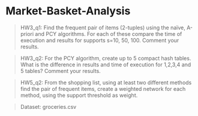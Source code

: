 # Market-Basket-Analysis

> HW3_q1: Find the frequent pair of items (2-tuples) using the naïve, A-priori and PCY algorithms. For each of these compare the time of execution and results for supports s=10, 50, 100. Comment your results.

> HW3_q2: For the PCY algorithm, create up to 5 compact hash tables. What is the difference in results and time of execution for 1,2,3,4 and 5 tables? Comment your results.

> HW5_q2: From the shopping list, using at least two different methods find the pair of frequent items, create a weighted network for each method, using the support threshold as weight.

> Dataset: groceries.csv
